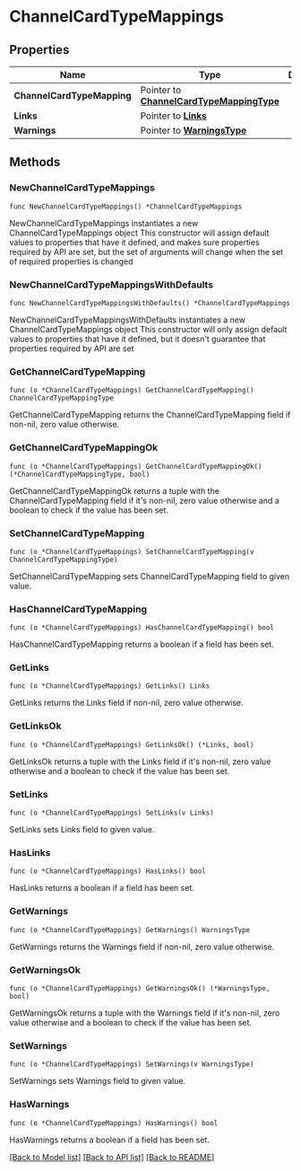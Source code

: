 # ChannelCardTypeMappings

## Properties

Name | Type | Description | Notes
------------ | ------------- | ------------- | -------------
**ChannelCardTypeMapping** | Pointer to [**ChannelCardTypeMappingType**](ChannelCardTypeMappingType.md) |  | [optional] 
**Links** | Pointer to [**Links**](Links.md) |  | [optional] 
**Warnings** | Pointer to [**WarningsType**](WarningsType.md) |  | [optional] 

## Methods

### NewChannelCardTypeMappings

`func NewChannelCardTypeMappings() *ChannelCardTypeMappings`

NewChannelCardTypeMappings instantiates a new ChannelCardTypeMappings object
This constructor will assign default values to properties that have it defined,
and makes sure properties required by API are set, but the set of arguments
will change when the set of required properties is changed

### NewChannelCardTypeMappingsWithDefaults

`func NewChannelCardTypeMappingsWithDefaults() *ChannelCardTypeMappings`

NewChannelCardTypeMappingsWithDefaults instantiates a new ChannelCardTypeMappings object
This constructor will only assign default values to properties that have it defined,
but it doesn't guarantee that properties required by API are set

### GetChannelCardTypeMapping

`func (o *ChannelCardTypeMappings) GetChannelCardTypeMapping() ChannelCardTypeMappingType`

GetChannelCardTypeMapping returns the ChannelCardTypeMapping field if non-nil, zero value otherwise.

### GetChannelCardTypeMappingOk

`func (o *ChannelCardTypeMappings) GetChannelCardTypeMappingOk() (*ChannelCardTypeMappingType, bool)`

GetChannelCardTypeMappingOk returns a tuple with the ChannelCardTypeMapping field if it's non-nil, zero value otherwise
and a boolean to check if the value has been set.

### SetChannelCardTypeMapping

`func (o *ChannelCardTypeMappings) SetChannelCardTypeMapping(v ChannelCardTypeMappingType)`

SetChannelCardTypeMapping sets ChannelCardTypeMapping field to given value.

### HasChannelCardTypeMapping

`func (o *ChannelCardTypeMappings) HasChannelCardTypeMapping() bool`

HasChannelCardTypeMapping returns a boolean if a field has been set.

### GetLinks

`func (o *ChannelCardTypeMappings) GetLinks() Links`

GetLinks returns the Links field if non-nil, zero value otherwise.

### GetLinksOk

`func (o *ChannelCardTypeMappings) GetLinksOk() (*Links, bool)`

GetLinksOk returns a tuple with the Links field if it's non-nil, zero value otherwise
and a boolean to check if the value has been set.

### SetLinks

`func (o *ChannelCardTypeMappings) SetLinks(v Links)`

SetLinks sets Links field to given value.

### HasLinks

`func (o *ChannelCardTypeMappings) HasLinks() bool`

HasLinks returns a boolean if a field has been set.

### GetWarnings

`func (o *ChannelCardTypeMappings) GetWarnings() WarningsType`

GetWarnings returns the Warnings field if non-nil, zero value otherwise.

### GetWarningsOk

`func (o *ChannelCardTypeMappings) GetWarningsOk() (*WarningsType, bool)`

GetWarningsOk returns a tuple with the Warnings field if it's non-nil, zero value otherwise
and a boolean to check if the value has been set.

### SetWarnings

`func (o *ChannelCardTypeMappings) SetWarnings(v WarningsType)`

SetWarnings sets Warnings field to given value.

### HasWarnings

`func (o *ChannelCardTypeMappings) HasWarnings() bool`

HasWarnings returns a boolean if a field has been set.


[[Back to Model list]](../README.md#documentation-for-models) [[Back to API list]](../README.md#documentation-for-api-endpoints) [[Back to README]](../README.md)


